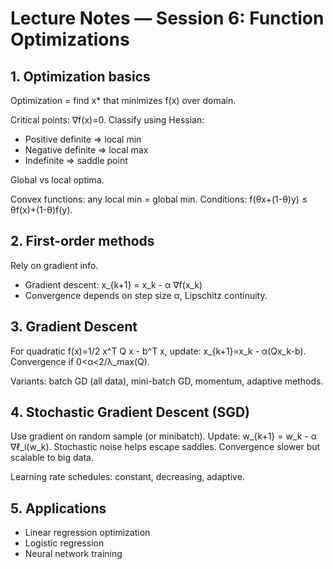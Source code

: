 <!-- Math rendered using GitHub Markdown: use ![](https://render.githubusercontent.com/render/math?math=...) and 

![](https://render.githubusercontent.com/render/math?math=...)

 -->


# Lecture Notes — Session 6: Function Optimizations

## 1. Optimization basics
Optimization = find x* that minimizes f(x) over domain.

Critical points: ∇f(x)=0. Classify using Hessian:
- Positive definite ⇒ local min
- Negative definite ⇒ local max
- Indefinite ⇒ saddle point

Global vs local optima.

Convex functions: any local min = global min. Conditions: f(θx+(1-θ)y) ≤ θf(x)+(1-θ)f(y).

## 2. First-order methods
Rely on gradient info.

- Gradient descent: x_{k+1} = x_k - α ∇f(x_k)
- Convergence depends on step size α, Lipschitz continuity.

## 3. Gradient Descent
For quadratic f(x)=1/2 x^T Q x - b^T x,
update: x_{k+1}=x_k - α(Qx_k-b).
Convergence if 0<α<2/λ_max(Q).

Variants: batch GD (all data), mini-batch GD, momentum, adaptive methods.

## 4. Stochastic Gradient Descent (SGD)
Use gradient on random sample (or minibatch).
Update: w_{k+1} = w_k - α ∇ℓ_i(w_k).
Stochastic noise helps escape saddles.
Convergence slower but scalable to big data.

Learning rate schedules: constant, decreasing, adaptive.

## 5. Applications
- Linear regression optimization
- Logistic regression
- Neural network training